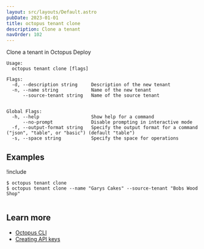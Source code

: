 ```yaml
---
layout: src/layouts/Default.astro
pubDate: 2023-01-01
title: octopus tenant clone
description: Clone a tenant
navOrder: 102
---
```


Clone a tenant in Octopus Deploy


```text
Usage:
  octopus tenant clone [flags]

Flags:
  -d, --description string     Description of the new tenant
  -n, --name string            Name of the new tenant
      --source-tenant string   Name of the source tenant


Global Flags:
  -h, --help                   Show help for a command
      --no-prompt              Disable prompting in interactive mode
  -f, --output-format string   Specify the output format for a command ("json", "table", or "basic") (default "table")
  -s, --space string           Specify the space for operations

```

## Examples

!include <samples-instance>


```text
$ octopus tenant clone
$ octopus tenant clone --name "Garys Cakes" --source-tenant "Bobs Wood Shop" 


```

## Learn more

- [Octopus CLI](/docs/octopus-rest-api/cli/index.md)
- [Creating API keys](/docs/octopus-rest-api/how-to-create-an-api-key.md)